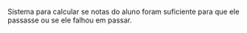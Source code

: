 Sistema para calcular se notas do aluno foram suficiente para que ele passasse ou se ele falhou em passar.

